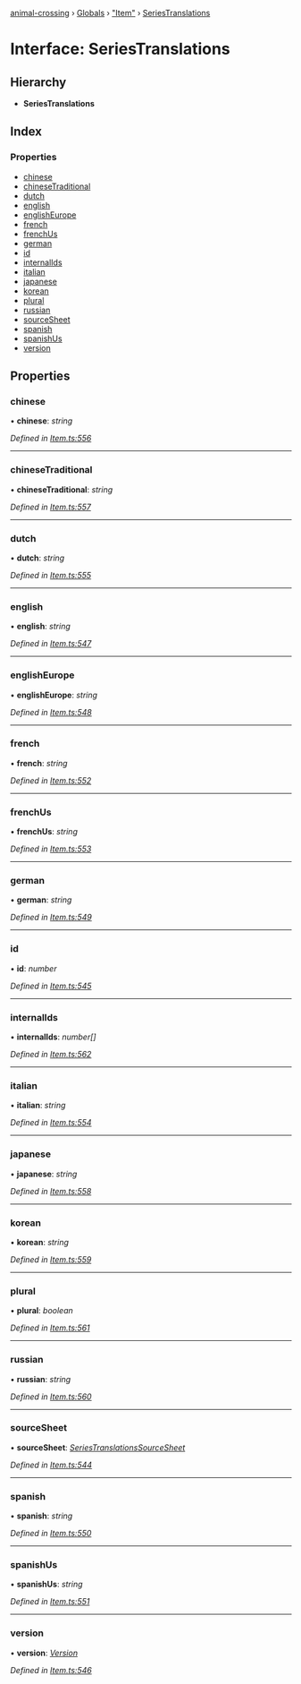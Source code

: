 [animal-crossing](../README.md) › [Globals](../globals.md) › ["Item"](../modules/_item_.md) › [SeriesTranslations](_item_.seriestranslations.md)

# Interface: SeriesTranslations

## Hierarchy

* **SeriesTranslations**

## Index

### Properties

* [chinese](_item_.seriestranslations.md#chinese)
* [chineseTraditional](_item_.seriestranslations.md#chinesetraditional)
* [dutch](_item_.seriestranslations.md#dutch)
* [english](_item_.seriestranslations.md#english)
* [englishEurope](_item_.seriestranslations.md#englisheurope)
* [french](_item_.seriestranslations.md#french)
* [frenchUs](_item_.seriestranslations.md#frenchus)
* [german](_item_.seriestranslations.md#german)
* [id](_item_.seriestranslations.md#id)
* [internalIds](_item_.seriestranslations.md#internalids)
* [italian](_item_.seriestranslations.md#italian)
* [japanese](_item_.seriestranslations.md#japanese)
* [korean](_item_.seriestranslations.md#korean)
* [plural](_item_.seriestranslations.md#plural)
* [russian](_item_.seriestranslations.md#russian)
* [sourceSheet](_item_.seriestranslations.md#sourcesheet)
* [spanish](_item_.seriestranslations.md#spanish)
* [spanishUs](_item_.seriestranslations.md#spanishus)
* [version](_item_.seriestranslations.md#version)

## Properties

###  chinese

• **chinese**: *string*

*Defined in [Item.ts:556](https://github.com/Norviah/animal-crossing/blob/682361d/module/types/Item.ts#L556)*

___

###  chineseTraditional

• **chineseTraditional**: *string*

*Defined in [Item.ts:557](https://github.com/Norviah/animal-crossing/blob/682361d/module/types/Item.ts#L557)*

___

###  dutch

• **dutch**: *string*

*Defined in [Item.ts:555](https://github.com/Norviah/animal-crossing/blob/682361d/module/types/Item.ts#L555)*

___

###  english

• **english**: *string*

*Defined in [Item.ts:547](https://github.com/Norviah/animal-crossing/blob/682361d/module/types/Item.ts#L547)*

___

###  englishEurope

• **englishEurope**: *string*

*Defined in [Item.ts:548](https://github.com/Norviah/animal-crossing/blob/682361d/module/types/Item.ts#L548)*

___

###  french

• **french**: *string*

*Defined in [Item.ts:552](https://github.com/Norviah/animal-crossing/blob/682361d/module/types/Item.ts#L552)*

___

###  frenchUs

• **frenchUs**: *string*

*Defined in [Item.ts:553](https://github.com/Norviah/animal-crossing/blob/682361d/module/types/Item.ts#L553)*

___

###  german

• **german**: *string*

*Defined in [Item.ts:549](https://github.com/Norviah/animal-crossing/blob/682361d/module/types/Item.ts#L549)*

___

###  id

• **id**: *number*

*Defined in [Item.ts:545](https://github.com/Norviah/animal-crossing/blob/682361d/module/types/Item.ts#L545)*

___

###  internalIds

• **internalIds**: *number[]*

*Defined in [Item.ts:562](https://github.com/Norviah/animal-crossing/blob/682361d/module/types/Item.ts#L562)*

___

###  italian

• **italian**: *string*

*Defined in [Item.ts:554](https://github.com/Norviah/animal-crossing/blob/682361d/module/types/Item.ts#L554)*

___

###  japanese

• **japanese**: *string*

*Defined in [Item.ts:558](https://github.com/Norviah/animal-crossing/blob/682361d/module/types/Item.ts#L558)*

___

###  korean

• **korean**: *string*

*Defined in [Item.ts:559](https://github.com/Norviah/animal-crossing/blob/682361d/module/types/Item.ts#L559)*

___

###  plural

• **plural**: *boolean*

*Defined in [Item.ts:561](https://github.com/Norviah/animal-crossing/blob/682361d/module/types/Item.ts#L561)*

___

###  russian

• **russian**: *string*

*Defined in [Item.ts:560](https://github.com/Norviah/animal-crossing/blob/682361d/module/types/Item.ts#L560)*

___

###  sourceSheet

• **sourceSheet**: *[SeriesTranslationsSourceSheet](../enums/_item_.seriestranslationssourcesheet.md)*

*Defined in [Item.ts:544](https://github.com/Norviah/animal-crossing/blob/682361d/module/types/Item.ts#L544)*

___

###  spanish

• **spanish**: *string*

*Defined in [Item.ts:550](https://github.com/Norviah/animal-crossing/blob/682361d/module/types/Item.ts#L550)*

___

###  spanishUs

• **spanishUs**: *string*

*Defined in [Item.ts:551](https://github.com/Norviah/animal-crossing/blob/682361d/module/types/Item.ts#L551)*

___

###  version

• **version**: *[Version](../enums/_item_.version.md)*

*Defined in [Item.ts:546](https://github.com/Norviah/animal-crossing/blob/682361d/module/types/Item.ts#L546)*
